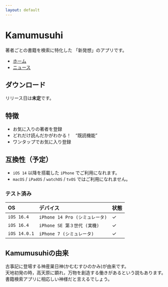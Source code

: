 ```yaml
---
layout: default
---
```


# Kamumusuhi

著者ごとの書籍を検索に特化した
「新発想」のアプリです。

- [ホーム](./)
- [ニュース](./news.markdown)

## ダウンロード

リリース日は**未定**です。

## 特徴

- お気に入りの著者を登録
- どれだけ読んだかがわかる！　“既読機能”
- ワンタップでお気に入り登録

## 互換性（予定）

- `iOS 14` 以降を搭載した `iPhone` でご利用になれます。
- `macOS` / `iPadOS` / `watchOS` / `tvOS` ではご利用になれません。

### テスト済み

| OS           | デバイス                       | 状態 |
| :----------- | :----------------------------- | :--- |
| `iOS 16.4`   | `iPhone 14 Pro (シミュレータ)` | ✓   |
| `iOS 16.4`   | `iPhone SE 第３世代 (実機)`    | ✓   |
| `iOS 14.0.1` | `iPhone 7 (シミュレータ)`      | ✓   |

## Kamumusuhiの由来

古事記に登場する神産巣日神(かむむすひのかみ)が由来です。  
天地初発の時，高天原に顕れ，万物を創造する働きがあるという説もあります。  
書籍検索アプリに相応しい神様だと言えるでしょう。
